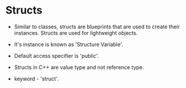 # Structs

- Similar to classes, structs are blueprints that are used to create their instances. Structs are used for lightweight objects.

- It's instance is known as 'Structure Variable'.

- Default access specifier is 'public'.

- Structs in C++ are value type and not reference type.

- keyword - 'struct'.

